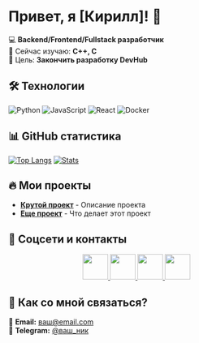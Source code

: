 # Привет, я [Кирилл]! 👋

💻 **Backend/Frontend/Fullstack разработчик**  
🌱 Сейчас изучаю: **C++, C**  
🎯 Цель: **Закончить разработку DevHub**  

## 🛠️ Технологии
![Python](https://img.shields.io/badge/-Python-3776AB?logo=python&logoColor=white)
![JavaScript](https://img.shields.io/badge/-JavaScript-F7DF1E?logo=javascript&logoColor=black)
![React](https://img.shields.io/badge/-React-61DAFB?logo=react&logoColor=black)
![Docker](https://img.shields.io/badge/-Docker-2496ED?logo=docker&logoColor=white)

## 📊 GitHub статистика
[![Top Langs](https://github-readme-stats.vercel.app/api/top-langs/?username=ВАШ_НИК&layout=compact&theme=radical)](https://github.com/ВАШ_НИК)
[![Stats](https://github-readme-stats.vercel.app/api?username=ВАШ_НИК&show_icons=true&theme=radical)](https://github.com/ВАШ_НИК)

## 🔥 Мои проекты
- **[Крутой проект](https://github.com/ссылка)** - Описание проекта
- **[Еще проект](https://github.com/ссылка)** - Что делает этот проект

## 📱 Соцсети и контакты
<p align="center">
  <a href="https://t.me/ваш_ник">
    <img src="https://img.icons8.com/color/48/000000/telegram-app--v1.png" width="50"/>
  </a>
  <a href="https://vk.com/ваша_страница">
    <img src="https://img.icons8.com/color/48/000000/vk-com.png" width="50"/>
  </a>
  <a href="https://linkedin.com/in/ваш_профиль">
    <img src="https://img.icons8.com/color/48/000000/linkedin.png" width="50"/>
  </a>
  <a href="mailto:ваш@email.com">
    <img src="https://img.icons8.com/color/48/000000/gmail.png" width="50"/>
  </a>
</p>

## 💬 Как со мной связаться?
📧 **Email:** [ваш@email.com](mailto:ваш@email.com)  
📱 **Telegram:** [@ваш_ник](https://t.me/ваш_ник)
